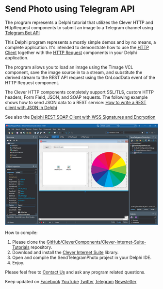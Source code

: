 # Send Photo using Telegram API

The program represents a Delphi tutorial that utilizes the Clever HTTP and HttpRequest components to submit an image to a Telegram channel using [Telegram Bot API](https://core.telegram.org/bots/api)   

This Delphi program represents a mostly simple demos and by no means, a complete application. It's intended to demonstrate how to use the [HTTP Client](https://www.clevercomponents.com/products/inetsuite/httpclient.asp) together with the [HTTP Request](https://www.clevercomponents.com/products/inetsuite/requestbuilder.asp) components in your Delphi application.   

The program allows you to load an image using the TImage VCL component, save the image source in to a stream, and substitute the derived stream to the REST API request using the OnLoadData event of the HTTP Request component.   

The Clever HTTP components completely support SSL/TLS, custom HTTP headers, Form Field, JSON, and SOAP requests. The following example shows how to send JSON data to a REST service: [How to write a REST client with JSON in Delphi](https://github.com/CleverComponents/Clever-Internet-Suite-Tutorials/tree/master/vcl/RestClientSendReceiveJson)   

See also the [Delphi REST SOAP Client with WSS Signatures and Encryption](https://github.com/CleverComponents/Clever-Internet-Suite-Tutorials/tree/master/RestSoapSignEncrypt)

![Screenshot](send-tel-photo.jpg)

How to compile:   
1. Please clone the [GitHub/CleverComponents/Clever-Internet-Suite-Tutorials](https://github.com/CleverComponents/Clever-Internet-Suite-Tutorials) repository.
2. Download and install the [Clever Internet Suite](https://www.clevercomponents.com/downloads/inetsuite/suitedownload.asp) library.
3. Open and compile the SendTelegramPhoto project in your Delphi IDE.
4. Enjoy.

Please feel free to [Contact Us](https://www.clevercomponents.com/support/) and ask any program related questions.   

Keep updated on [Facebook](http://www.facebook.com/clevercomponents)   [YouTube](https://www.youtube.com/channel/UC9Si4WNQVSeXQMjdEJ8j1fg)   [Twitter](https://twitter.com/CleverComponent)   [Telegram](https://t.me/clevercomponents)   [Newsletter](https://www.clevercomponents.com/home/maillist.asp)   
